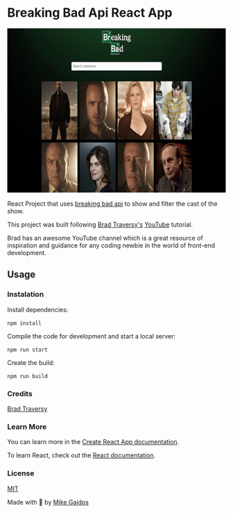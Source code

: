 # Breaking Bad Api React App

![appogImage](https://raw.githubusercontent.com/MikeGajdos/Breaking-Bad-API-React-App/master/src/img/siteogImage.jpg)

React Project that uses [breaking bad api](https://breakingbadapi.com/documentation) to show and filter the cast of the show.

This project was built following [Brad Traversy's](https://github.com/bradtraversy) [YouTube](https://www.youtube.com/watch?v=YaioUnMw0mo&ab_channel=TraversyMedia) tutorial.

Brad has an awesome YouTube channel which is a great resource of inspiration and guidance for any coding newbie in the world of front-end development.

## Usage

### Instalation

Install dependencies:

```
npm install
```

Compile the code for development and start a local server:

```
npm run start
```

Create the build:

```
npm run build
```

### Credits

[Brad Traversy](https://github.com/bradtraversy)

### Learn More

You can learn more in the [Create React App documentation](https://facebook.github.io/create-react-app/docs/getting-started).

To learn React, check out the [React documentation](https://reactjs.org/).

### License

[MIT](License)

Made with :green_heart: by [Mike Gajdos](https://github.com/MikeGajdos)
